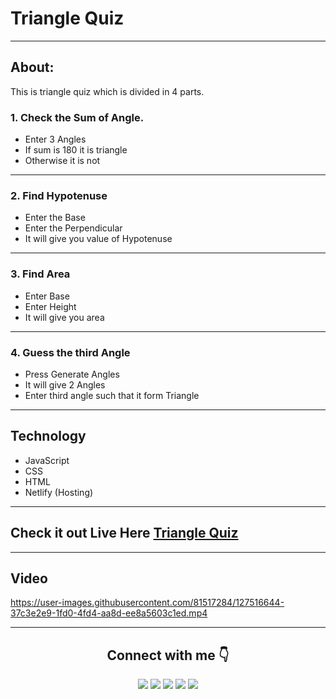 # Triangle Quiz
***


## About:
This is triangle quiz which is divided in 4 parts.

### 1. Check the Sum of Angle.

   - Enter 3 Angles
   - If sum is 180 it is triangle
   - Otherwise it is not

***
### 2. Find Hypotenuse
   - Enter the Base
   - Enter the Perpendicular
   - It will give you value of Hypotenuse
***

### 3. Find Area
 - Enter  Base
 - Enter Height
 - It will give you area


***
### 4. Guess the third Angle
  - Press Generate Angles
  - It will give 2 Angles
  - Enter third angle such that it form Triangle

***
## Technology
- JavaScript
- CSS
- HTML
- Netlify (Hosting) 
 

 ***
## Check it out Live Here [Triangle Quiz](https://trianglequiz.netlify.app/)


***
## Video
https://user-images.githubusercontent.com/81517284/127516644-37c3e2e9-1fd0-4fd4-aa8d-ee8a5603c1ed.mp4


***
<div align="center"> <h2> Connect with me 👇</h2>  
 <a href="https://twitter.com/Vanshsh2701" target="_blank"><img src="https://img.icons8.com/clouds/60/000000/twitter.png"/></a>
 <a href="https://www.linkedin.com/in/vanshsharma27/" target="_blank"><img src="https://img.icons8.com/bubbles/60/000000/linkedin.png"/></a> 
 <a href="mailto:vanshsharma9354@gmail.com" target="_blank"><img src="https://img.icons8.com/clouds/60/000000/gmail.png"/></a>
 <a href ="https://vanshsharma.hashnode.dev/" target="_blank"><img src="https://img.icons8.com/office/50/000000/blog.png"/></a>
 <a href="https://codepen.io/your-work/"><img src="https://user-images.githubusercontent.com/81517284/124274068-73bb5e00-db5e-11eb-8ffb-05cf1ce2492e.png"/></a>
</div>  
